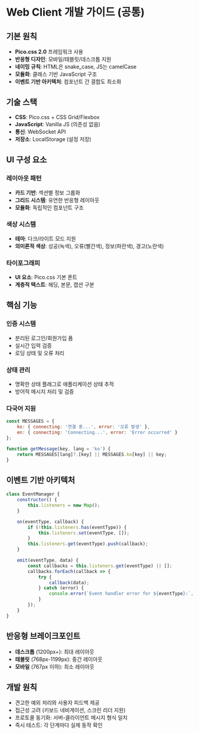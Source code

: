 # Web Client 개발 가이드 (공통)

## 기본 원칙
- **Pico.css 2.0** 프레임워크 사용
- **반응형 디자인**: 모바일/태블릿/데스크톱 지원
- **네이밍 규칙**: HTML은 snake_case, JS는 camelCase
- **모듈화**: 클래스 기반 JavaScript 구조
- **이벤트 기반 아키텍처**: 컴포넌트 간 결합도 최소화

## 기술 스택
- **CSS**: Pico.css + CSS Grid/Flexbox
- **JavaScript**: Vanilla JS (의존성 없음)
- **통신**: WebSocket API
- **저장소**: LocalStorage (설정 저장)

## UI 구성 요소

### 레이아웃 패턴
- **카드 기반**: 섹션별 정보 그룹화
- **그리드 시스템**: 유연한 반응형 레이아웃
- **모듈화**: 독립적인 컴포넌트 구조

### 색상 시스템
- **테마**: 다크/라이트 모드 지원
- **의미론적 색상**: 성공(녹색), 오류(빨간색), 정보(파란색), 경고(노란색)

### 타이포그래피
- **UI 요소**: Pico.css 기본 폰트
- **계층적 텍스트**: 헤딩, 본문, 캡션 구분

## 핵심 기능

### 인증 시스템
- 분리된 로그인/회원가입 폼
- 실시간 입력 검증
- 로딩 상태 및 오류 처리

### 상태 관리
- 명확한 상태 플래그로 애플리케이션 상태 추적
- 방어적 메시지 처리 및 검증

### 다국어 지원
```javascript
const MESSAGES = {
    ko: { connecting: '연결 중...', error: '오류 발생' },
    en: { connecting: 'Connecting...', error: 'Error occurred' }
};

function getMessage(key, lang = 'ko') {
    return MESSAGES[lang]?.[key] || MESSAGES.ko[key] || key;
}
```

## 이벤트 기반 아키텍처
```javascript
class EventManager {
    constructor() {
        this.listeners = new Map();
    }

    on(eventType, callback) {
        if (!this.listeners.has(eventType)) {
            this.listeners.set(eventType, []);
        }
        this.listeners.get(eventType).push(callback);
    }

    emit(eventType, data) {
        const callbacks = this.listeners.get(eventType) || [];
        callbacks.forEach(callback => {
            try {
                callback(data);
            } catch (error) {
                console.error(`Event handler error for ${eventType}:`, error);
            }
        });
    }
}
```

## 반응형 브레이크포인트
- **데스크톱** (1200px+): 최대 레이아웃
- **태블릿** (768px-1199px): 중간 레이아웃
- **모바일** (767px 이하): 최소 레이아웃

## 개발 원칙
- 견고한 예외 처리와 사용자 피드백 제공
- 접근성 고려 (키보드 네비게이션, 스크린 리더 지원)
- 프로토콜 동기화: 서버-클라이언트 메시지 형식 일치
- 즉시 테스트: 각 단계마다 실제 동작 확인